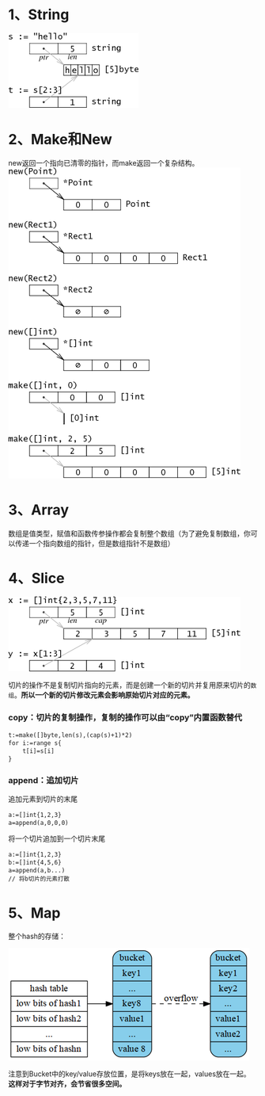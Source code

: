 # 1、**String**
![string](https://github.com/gongshen/GoCase/blob/master/pic/string.png)
# 2、**Make和New**
new返回一个指向已清零的指针，而make返回一个复杂结构。
![make_new](https://github.com/gongshen/GoCase/blob/master/pic/make_new.png)
# 3、**Array**
数组是值类型，赋值和函数传参操作都会复制整个数组（为了避免复制数组，你可以传递一个指向数组的指针，但是数组指针不是数组）
# 4、**Slice**
![slice](https://github.com/gongshen/GoCase/blob/master/pic/slice.png)

切片的操作不是复制切片指向的元素，而是创建一个新的切片并复用原来切片的`数组`。**所以一个新的切片修改元素会影响原始切片对应的元素。**
### copy：切片的复制操作，复制的操作可以由“copy”内置函数替代
```
t:=make([]byte,len(s),(cap(s)+1)*2)
for i:=range s{
	t[i]=s[i]
}
```
### append：追加切片
追加元素到切片的末尾
```
a:=[]int{1,2,3}
a=append(a,0,0,0)
```
将一个切片追加到一个切片末尾
```
a:=[]int{1,2,3}
b:=[]int{4,5,6}
a=append(a,b...)
// 将b切片的元素打散
```
# 5、**Map**
整个hash的存储：

![map](https://github.com/gongshen/GoCase/blob/master/pic/map.png)

注意到Bucket中的key/value存放位置，是将keys放在一起，values放在一起。
**这样对于字节对齐，会节省很多空间。**
